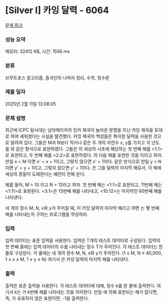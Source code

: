 # [Silver I] 카잉 달력 - 6064 

[문제 링크](https://www.acmicpc.net/problem/6064) 

### 성능 요약

메모리: 32412 KB, 시간: 1556 ms

### 분류

브루트포스 알고리즘, 중국인의 나머지 정리, 수학, 정수론

### 제출 일자

2025년 2월 11일 13:08:05

### 문제 설명

<p>최근에 ICPC 탐사대는 남아메리카의 잉카 제국이 놀라운 문명을 지닌 카잉 제국을 토대로 하여 세워졌다는 사실을 발견했다. 카잉 제국의 백성들은 특이한 달력을 사용한 것으로 알려져 있다. 그들은 M과 N보다 작거나 같은 두 개의 자연수 x, y를 가지고 각 년도를 <x:y>와 같은 형식으로 표현하였다. 그들은 이 세상의 시초에 해당하는 첫 번째 해를 <1:1>로 표현하고, 두 번째 해를 <2:2>로 표현하였다. <x:y>의 다음 해를 표현한 것을 <x':y'>이라고 하자. 만일 x < M 이면 x' = x + 1이고, 그렇지 않으면 x' = 1이다. 같은 방식으로 만일 y < N이면 y' = y + 1이고, 그렇지 않으면 y' = 1이다. <M:N>은 그들 달력의 마지막 해로서, 이 해에 세상의 종말이 도래한다는 예언이 전해 온다.</p>

<p>예를 들어, M = 10 이고 N = 12라고 하자. 첫 번째 해는 <1:1>로 표현되고, 11번째 해는 <1:11>로 표현된다. <3:1>은 13번째 해를 나타내고, <10:12>는 마지막인 60번째 해를 나타낸다.</p>

<p>네 개의 정수 M, N, x와 y가 주어질 때, <M:N>이 카잉 달력의 마지막 해라고 하면 <x:y>는 몇 번째 해를 나타내는지 구하는 프로그램을 작성하라.</p>

### 입력 

 <p>입력 데이터는 표준 입력을 사용한다. 입력은 T개의 테스트 데이터로 구성된다. 입력의 첫 번째 줄에는 입력 데이터의 수를 나타내는 정수 T가 주어진다. 각 테스트 데이터는 한 줄로 구성된다. 각 줄에는 네 개의 정수 M, N, x와 y가 주어진다. (1 ≤ M, N ≤ 40,000, 1 ≤ x ≤ M, 1 ≤ y ≤ N) 여기서 <M:N>은 카잉 달력의 마지막 해를 나타낸다.</p>

### 출력 

 <p>출력은 표준 출력을 사용한다. 각 테스트 데이터에 대해, 정수 k를 한 줄에 출력한다. 여기서 k는 <x:y>가 k번째 해를 나타내는 것을 의미한다. 만일 <x:y>에 의해 표현되는 해가 없다면, 즉, <x:y>가 유효하지 않은 표현이면, -1을 출력한다.</p>

